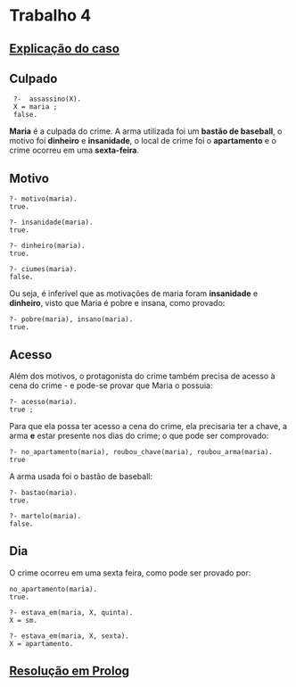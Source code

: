 # Trabalho 4

## [Explicação do caso](https://github.com/AndreaInfUFSM/elc117-2019a/tree/master/trabalhos/t4)

## Culpado
  ```
   ?-  assassino(X).
   X = maria ;
   false.
  ```
  
  **Maria** é a culpada do crime. A arma utilizada foi um **bastão de baseball**, o motivo foi **dinheiro** e **insanidade**,
  o local  de crime foi o **apartamento** e o crime ocorreu em uma **sexta-feira**.
  
## Motivo
```
?- motivo(maria).
true.

?- insanidade(maria).
true.

?- dinheiro(maria).
true.

?- ciumes(maria).
false.
```
Ou seja, é inferível que as motivações de maria foram **insanidade** e **dinheiro**, visto que Maria é pobre e insana, como provado:

```
?- pobre(maria), insano(maria).
true.
```

## Acesso

Além dos motivos, o protagonista do crime também precisa de acesso à cena do crime - e pode-se provar que Maria o possuia:

```
?- acesso(maria).
true ;
```

Para que ela possa ter acesso a cena do crime, ela precisaria ter a chave, a arma **e** estar presente nos dias do crime;
o que pode ser comprovado:
```
?- no_apartamento(maria), roubou_chave(maria), roubou_arma(maria).
true 
```

A arma usada foi o bastão de baseball:

```
?- bastao(maria).
true.

?- martelo(maria).
false.
```

## Dia

O crime ocorreu em uma sexta feira, como pode ser provado por:

```
no_apartamento(maria).
true.

?- estava_em(maria, X, quinta).
X = sm.

?- estava_em(maria, X, sexta).
X = apartamento.
```

## [Resolução em Prolog](https://github.com/leomilitz/paradigmas/blob/master/t4/t4.pl)


